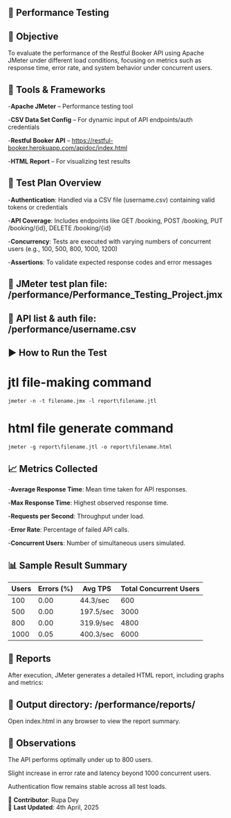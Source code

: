 ## 🚀 **Performance Testing**
## 📌 **Objective**
To evaluate the performance of the Restful Booker API using Apache JMeter under different load conditions, focusing on metrics such as response time, error rate, and system behavior under concurrent users.

## 🧪 **Tools & Frameworks**
-**Apache JMeter** – Performance testing tool

-**CSV Data Set Config** – For dynamic input of API endpoints/auth credentials

-**Restful Booker API** – https://restful-booker.herokuapp.com/apidoc/index.html

-**HTML Report** – For visualizing test results

## 🧾 **Test Plan Overview**
-**Authentication**: Handled via a CSV file (username.csv) containing valid tokens or credentials

-**API Coverage**: Includes endpoints like GET /booking, POST /booking, PUT /booking/{id}, DELETE /booking/{id}

-**Concurrency**: Tests are executed with varying numbers of concurrent users (e.g., 100, 500, 800, 1000, 1200)

-**Assertions**: To validate expected response codes and error messages

## 📁 **JMeter test plan file**: /performance/Performance_Testing_Project.jmx
## 📁 **API list & auth file**: /performance/username.csv

## ▶️ How to Run the Test
# jtl file-making command
```console
jmeter -n -t filename.jmx -l report\filename.jtl
```
# html file generate command
```console
jmeter -g report\filename.jtl -o report\filename.html
```
## 📈 **Metrics Collected**
-**Average Response Time**:	Mean time taken for API responses.

-**Max Response Time**:	Highest observed response time.

-**Requests per Second**:	Throughput under load.

-**Error Rate**:	Percentage of failed API calls.

-**Concurrent Users**:	Number of simultaneous users simulated.

## 📊 Sample Result Summary

| Users | Errors (%) | Avg TPS       | Total Concurrent Users |
|-------|------------|---------------|-------------------------|
| 100   | 0.00       | 44.3/sec      | 600                     |
| 500   | 0.00       | 197.5/sec     | 3000                    |
| 800   | 0.00       | 319.9/sec     | 4800                    |
| 1000  | 0.05       | 400.3/sec     | 6000                    |


## 📂 Reports
After execution, JMeter generates a detailed HTML report, including graphs and metrics:

## 📁 Output directory: /performance/reports/

Open index.html in any browser to view the report summary.

## 🧠 Observations
The API performs optimally under up to 800 users.

Slight increase in error rate and latency beyond 1000 concurrent users.

Authentication flow remains stable across all test loads.

📌 **Contributor**: Rupa Dey  
📅 **Last Updated**: 4th April, 2025
